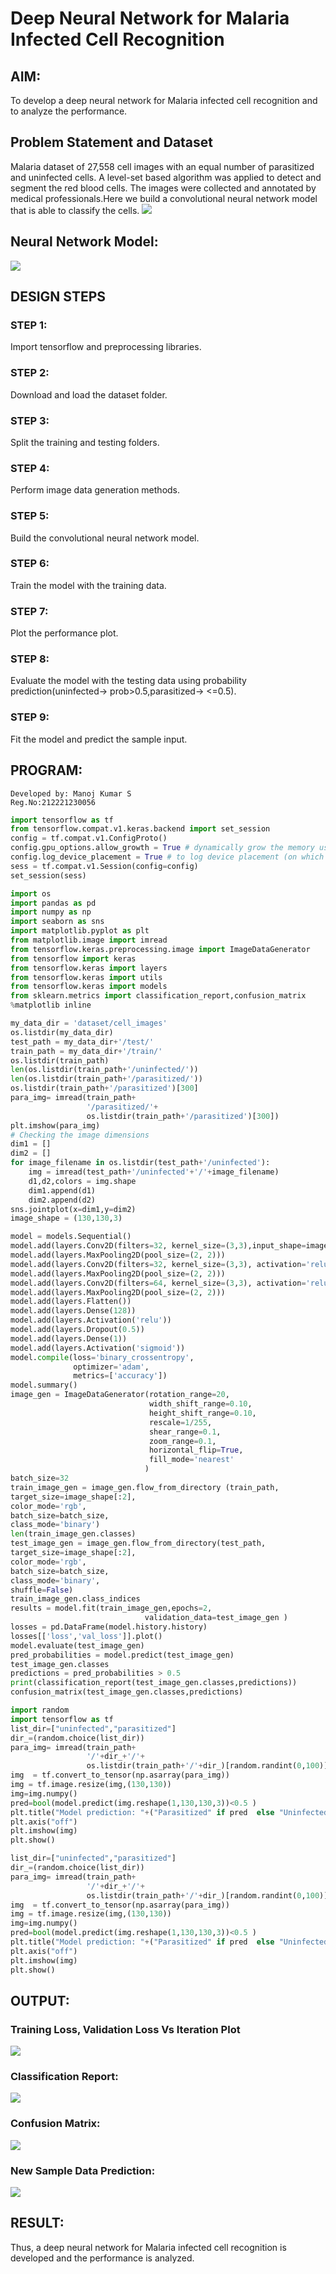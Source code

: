# Deep Neural Network for Malaria Infected Cell Recognition

## AIM:

To develop a deep neural network for Malaria infected cell recognition and to analyze the performance.

## Problem Statement and Dataset
Malaria dataset of 27,558 cell images with an equal number of parasitized and uninfected cells. A level-set based algorithm was applied to detect and segment the red blood cells. The images were collected and annotated by medical professionals.Here we build a convolutional neural network model that is able to classify the cells.
![](./o1.jpg)
## Neural Network Model:
![](./model.png)

## DESIGN STEPS

### STEP 1:
Import tensorflow and preprocessing libraries.

### STEP 2:
Download and load the dataset folder.

### STEP 3:
Split the training and testing folders.

### STEP 4:
Perform image data generation methods.

### STEP 5:
Build the convolutional neural network model.

### STEP 6:
Train the model with the training data.

### STEP 7:
Plot the performance plot.

### STEP 8:
Evaluate the model with the testing data using probability prediction(uninfected-> prob>0.5,parasitized-> <=0.5).

### STEP 9:
Fit the model and predict the sample input.

## PROGRAM:
```
Developed by: Manoj Kumar S
Reg.No:212221230056
```
```py
import tensorflow as tf
from tensorflow.compat.v1.keras.backend import set_session
config = tf.compat.v1.ConfigProto()
config.gpu_options.allow_growth = True # dynamically grow the memory used on the GPU
config.log_device_placement = True # to log device placement (on which device the operation ran)
sess = tf.compat.v1.Session(config=config)
set_session(sess)

import os
import pandas as pd
import numpy as np
import seaborn as sns
import matplotlib.pyplot as plt
from matplotlib.image import imread
from tensorflow.keras.preprocessing.image import ImageDataGenerator
from tensorflow import keras
from tensorflow.keras import layers
from tensorflow.keras import utils
from tensorflow.keras import models
from sklearn.metrics import classification_report,confusion_matrix
%matplotlib inline

my_data_dir = 'dataset/cell_images'
os.listdir(my_data_dir)
test_path = my_data_dir+'/test/'
train_path = my_data_dir+'/train/'
os.listdir(train_path)
len(os.listdir(train_path+'/uninfected/'))
len(os.listdir(train_path+'/parasitized/'))
os.listdir(train_path+'/parasitized')[300]
para_img= imread(train_path+
                 '/parasitized/'+
                 os.listdir(train_path+'/parasitized')[300])
plt.imshow(para_img)
# Checking the image dimensions
dim1 = []
dim2 = []
for image_filename in os.listdir(test_path+'/uninfected'):
    img = imread(test_path+'/uninfected'+'/'+image_filename)
    d1,d2,colors = img.shape
    dim1.append(d1)
    dim2.append(d2)
sns.jointplot(x=dim1,y=dim2)
image_shape = (130,130,3)

model = models.Sequential()
model.add(layers.Conv2D(filters=32, kernel_size=(3,3),input_shape=image_shape, activation='relu',))
model.add(layers.MaxPooling2D(pool_size=(2, 2)))
model.add(layers.Conv2D(filters=32, kernel_size=(3,3), activation='relu',))
model.add(layers.MaxPooling2D(pool_size=(2, 2)))
model.add(layers.Conv2D(filters=64, kernel_size=(3,3), activation='relu',))
model.add(layers.MaxPooling2D(pool_size=(2, 2)))
model.add(layers.Flatten())
model.add(layers.Dense(128))
model.add(layers.Activation('relu'))
model.add(layers.Dropout(0.5))
model.add(layers.Dense(1))
model.add(layers.Activation('sigmoid'))
model.compile(loss='binary_crossentropy',
              optimizer='adam',
              metrics=['accuracy'])
model.summary()
image_gen = ImageDataGenerator(rotation_range=20,
                               width_shift_range=0.10,
                               height_shift_range=0.10,
                               rescale=1/255,
                               shear_range=0.1,
                               zoom_range=0.1, 
                               horizontal_flip=True, 
                               fill_mode='nearest' 
                              )
batch_size=32
train_image_gen = image_gen.flow_from_directory (train_path,
target_size=image_shape[:2],
color_mode='rgb',
batch_size=batch_size,
class_mode='binary')
len(train_image_gen.classes)
test_image_gen = image_gen.flow_from_directory(test_path,
target_size=image_shape[:2],
color_mode='rgb',
batch_size=batch_size,
class_mode='binary',
shuffle=False)
train_image_gen.class_indices
results = model.fit(train_image_gen,epochs=2,
                              validation_data=test_image_gen )
losses = pd.DataFrame(model.history.history)
losses[['loss','val_loss']].plot()
model.evaluate(test_image_gen)
pred_probabilities = model.predict(test_image_gen)
test_image_gen.classes
predictions = pred_probabilities > 0.5
print(classification_report(test_image_gen.classes,predictions))
confusion_matrix(test_image_gen.classes,predictions)

import random
import tensorflow as tf
list_dir=["uninfected","parasitized"]
dir_=(random.choice(list_dir))
para_img= imread(train_path+
                 '/'+dir_+'/'+
                 os.listdir(train_path+'/'+dir_)[random.randint(0,100)])
img  = tf.convert_to_tensor(np.asarray(para_img))
img = tf.image.resize(img,(130,130))
img=img.numpy()
pred=bool(model.predict(img.reshape(1,130,130,3))<0.5 )
plt.title("Model prediction: "+("Parasitized" if pred  else "Uninfected")+"\nActual Value: "+str(dir_))
plt.axis("off")
plt.imshow(img)
plt.show()

list_dir=["uninfected","parasitized"]
dir_=(random.choice(list_dir))
para_img= imread(train_path+
                 '/'+dir_+'/'+
                 os.listdir(train_path+'/'+dir_)[random.randint(0,100)])
img  = tf.convert_to_tensor(np.asarray(para_img))
img = tf.image.resize(img,(130,130))
img=img.numpy()
pred=bool(model.predict(img.reshape(1,130,130,3))<0.5 )
plt.title("Model prediction: "+("Parasitized" if pred  else "Uninfected")+"\nActual Value: "+str(dir_))
plt.axis("off")
plt.imshow(img)
plt.show()

```
## OUTPUT:

### Training Loss, Validation Loss Vs Iteration Plot
![](./plot.png)


### Classification Report:
![](./class.png)


### Confusion Matrix:

![](./matrix.png)

### New Sample Data Prediction:


![](./sample.png)
## RESULT:
Thus, a deep neural network for Malaria infected cell recognition is developed and the performance is analyzed.

